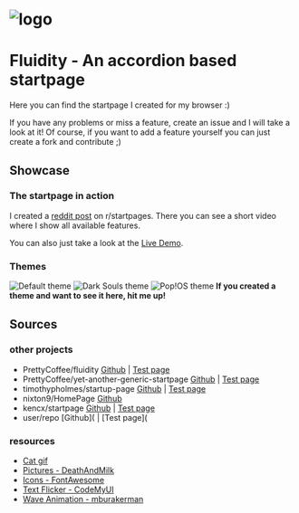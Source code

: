 # ![logo](https://github.com/PrettyCoffee/fluidity/blob/main/public/logo192.png)

# Fluidity - An accordion based startpage
Here you can find the startpage I created for my browser :)

If you have any problems or miss a feature, create an issue and I will take a look at it! Of course, if you want to add a feature yourself you can just create a fork and contribute ;)

## Showcase
### The startpage in action
I created a [reddit post](https://www.reddit.com/r/startpages/comments/m82izg/my_new_startpage_any_ideas_for_names/) on r/startpages. There you can see a short video where I show all available features.

You can also just take a look at the [Live Demo](https://prettycoffee.github.io/fluidity/).

### Themes
![Default theme](https://github.com/PrettyCoffee/fluidity/blob/main/docs/default-theme.png)
![Dark Souls theme](https://github.com/PrettyCoffee/fluidity/blob/main/docs/DarkSouls-theme.png)
![Pop!OS theme](https://github.com/PrettyCoffee/fluidity/blob/main/docs/pop!os-theme.png)
**If you created a theme and want to see it here, hit me up!**

## Sources
### other projects
* PrettyCoffee/fluidity   [Github](https://github.com/PrettyCoffee/fluidity) | [Test page](https://prettycoffee.github.io/fluidity/)
* PrettyCoffee/yet-another-generic-startpage   [Github](https://github.com/PrettyCoffee/yet-another-generic-startpage) | [Test page](https://prettycoffee.github.io/yet-another-generic-startpage/)
* timothypholmes/startup-page   [Github](https://github.com/timothypholmes/startup-page) | [Test page](https://timothypholmes.github.io/startup-page/)
* nixton9/HomePage   [Github](https://github.com/nixton9/HomePage)
* kencx/startpage   [Github](https://github.com/kencx/startpage) | [Test page](https://kencx.github.io/startpage/)
* user/repo   [Github]( | [Test page](

### resources
* [Cat gif](https://twitter.com/avogado6/status/1165595520967954432?s=19)
* [Pictures - DeathAndMilk](https://www.instagram.com/deathandmilk_/)
* [Icons - FontAwesome](https://fontawesome.com/icons)
* [Text Flicker - CodeMyUI](https://codemyui.com/crt-screen-text-flicker-animation-in-pure-css/)
* [Wave Animation - mburakerman](https://codepen.io/mburakerman/pen/eRZZEv)
